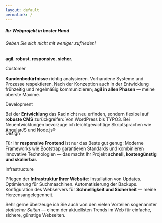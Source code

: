 ```yaml
---
layout: default
permalink: /
---
```


<section id="start">
<div class="row center">
  <h5 class="indigo-text text-darken-4">Ihr Webprojekt in bester Hand</h5>
  <h6 class="indigo-text">Geben Sie sich nicht mit weniger zufrieden!</h6> 
  <p class="indigo-text text-lighten-4"><strong>agil. robust. responsive. sicher.</strong></p>
  <h5 id="thx" class="center" style="display:none">Herzlichen Dank für Ihre Nachricht.</h5>
</div>
<div class="row">
  <div class="col s12 m12 l6 ml6 card border-bottom border-right">
    <div class="waves-effect waves-block waves-light center">
      <i class="large mdi-social-group activator"></i>
    </div>
    <div class="card-content center">
      <span class="card-title activator grey-text text-darken-4">Customer <i class="mdi-navigation-more-vert right"></i></span>
    </div>
    <div class="card-reveal">
      <p><strong class="indigo-text">Kundenbedürfnisse</strong> richtig analysieren. Vorhandene Systeme und Prozesse respektieren. Nach der Konzeption auch in der Entwicklung frühzeitig und regelmäßig kommunizieren; <strong class="indigo-text">agil in allen Phasen</strong> &mdash; meine oberste Maxime.</p>
      <span class="card-title grey-text text-darken-4 center"> <i class="mdi-navigation-close right"></i></span>
    </div>
  </div>
  <div class="col s12 m12 l6 ml6 card border-bottom">
    <div class="waves-effect waves-block waves-light center">
      <i class="center large mdi-editor-insert-chart activator"></i>
    </div>
    <div class="card-content center">
      <span class="card-title activator grey-text text-darken-4 center">Development <i class="mdi-navigation-more-vert right"></i></span>
    </div>
    <div class="card-reveal">
      <p>Bei der <strong class="indigo-text">Entwicklung</strong> das Rad nicht neu erfinden, sondern flexibel auf <strong class="indigo-text">robuste CMS</strong> zurückgreifen: Von WordPress bis TYPO3. Bei Neuentwicklungen bevorzuge ich leichtgewichtige Skriptsprachen wie AngularJS und Node.js®</p>
      <span class="card-title grey-text text-darken-4 center"> <i class="mdi-navigation-close right"></i></span>
    </div>
  </div>
  </div>
  <div class="row" style="margin-top:-20px;">
    <div class="col s12 m12 l6 ml6 card border-right">
      <div class="waves-effect waves-block waves-light center">
        <i class="ccenter large mdi-image-palette activator"></i>
      </div>
      <div class="card-content center">
        <span class="card-title activator grey-text text-darken-4 center">Design <i class="mdi-navigation-more-vert right"></i></span>
      </div>
      <div class="card-reveal">
        <p>Für Ihr <strong class="indigo-text">responsive Frontend</strong> ist nur das Beste gut genug: Moderne Frameworks wie Bootstrap garantieren Standards und kombinieren innovative Technologien &mdash; das macht Ihr Projekt <strong class="indigo-text">schnell, kostengünstig und skalierbar.</strong>
        </p>
        <span class="card-title grey-text text-darken-4 center"> <i class="mdi-navigation-close right"></i></span>
      </div>
    </div>
    <div class="col s12 m12 l6 ml6 card">
    <div class="waves-effect waves-block waves-light center">
      <i class="center large mdi-action-perm-data-setting activator"></i>
    </div>
    <div class="card-content center">
    <span class="card-title activator grey-text text-darken-4 center">Infrastructure <i class="mdi-navigation-more-vert right"></i></span>
    </div>
    <div class="card-reveal">
    <p>Pflegen der <strong class="indigo-text">Infrastruktur Ihrer Website</strong>: Installation von Updates. Optimierung für Suchmaschinen. Automatisierung der Backups. Konfiguration des Webservers für <strong class="indigo-text">Schnelligkeit und Sicherheit</strong> &mdash; meine Herzensangelegenheit.</p>
    <span class="card-title grey-text text-darken-4 center"> <i class="mdi-navigation-close right"></i></span>
    </div>
  </div>
</div>
<p>Sehr gerne überzeuge ich Sie auch von den vielen Vorteilen sogenannter <em>statischer Seiten</em> &mdash; einem der aktuellsten Trends im Web für einfache, sichere, günstige Webseiten.</p>
</section>
